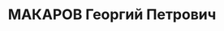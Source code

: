 ---
title: МАКАРОВ Георгий Петрович
description: "Род. в 1901, Енисейская губ., г. Минусинск, русский. Проживал: Красноярский\
  \ кр., Хакасская АО, Ширинский р-н, рудник «Знаменитый». Кочегар. Арестован 08.10.1936.\
  \ Обвинение в КРА. Отправлен в Вологодские лагеря. \n  Приговор: тройка при УНКВД\
  \ по Вологодской обл., 23.11.1937 – ВМН. Расстрелян. \n  Реабилитирован ВК ВС СССР\
  \ 10.05.1958"
---